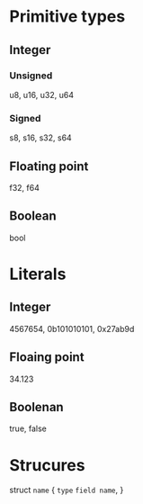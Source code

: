 # Primitive types
## Integer
### Unsigned
u8, u16, u32, u64
### Signed
s8, s16, s32, s64
## Floating point
f32, f64
## Boolean
bool

# Literals
## Integer
4567654, 0b101010101, 0x27ab9d
## Floaing point
34.123
## Boolenan
true, false

# Strucures
struct `name` {
    `type` `field name`,
}